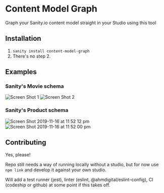 # Content Model Graph

Graph your Sanity.io content model straight in your Studio using this tool

## Installation

1. `sanity install content-model-graph`
2. There's no step 2.

## Examples

### Sanity's Movie schema

![Screen Shot 1](https://user-images.githubusercontent.com/4197647/68980721-66e8da00-0855-11ea-9d2f-233f69679221.png)
![Screen Shot 2](https://user-images.githubusercontent.com/4197647/68980734-6e0fe800-0855-11ea-8ec0-d7948ef46014.png)

### Sanity's Product schema
![Screen Shot 2019-11-16 at 11 52 12 pm](https://user-images.githubusercontent.com/4197647/68993452-77886700-08cc-11ea-8426-02447b894b9f.png)
![Screen Shot 2019-11-16 at 11 52 00 pm](https://user-images.githubusercontent.com/4197647/68993455-77886700-08cc-11ea-8a5c-1653d44fee07.png)

## Contributing

Yes, please!

Repo still needs a way of running locally without a studio, but for now use `npm link` and develop it against your own studio.

Will add a test runner (jest), linter (eslint, @ahmdigital/eslint-config), CI (codeship or github) at some point if this takes off.
